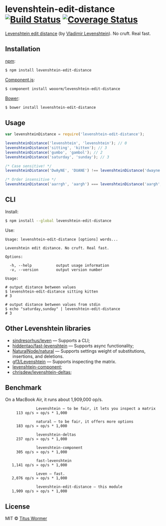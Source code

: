 # levenshtein-edit-distance [![Build Status](https://img.shields.io/travis/wooorm/levenshtein-edit-distance.svg?style=flat)](https://travis-ci.org/wooorm/levenshtein-edit-distance) [![Coverage Status](https://img.shields.io/coveralls/wooorm/levenshtein-edit-distance.svg?style=flat)](https://coveralls.io/r/wooorm/levenshtein-edit-distance?branch=master)

[Levenshtein edit distance](http://en.wikipedia.org/wiki/Levenshtein_distance) (by [Vladimir Levenshtein](http://en.wikipedia.org/wiki/Vladimir_Levenshtein)). No cruft. Real fast.

## Installation

[npm](https://docs.npmjs.com/cli/install):

```bash
$ npm install levenshtein-edit-distance
```

[Component.js](https://github.com/componentjs/component):

```bash
$ component install wooorm/levenshtein-edit-distance
```

[Bower](http://bower.io/#install-packages):

```bash
$ bower install levenshtein-edit-distance
```

## Usage

```javascript
var levenshteinDistance = require('levenshtein-edit-distance');

levenshteinDistance('levenshtein', 'levenshtein'); // 0
levenshteinDistance('sitting', 'kitten'); // 3
levenshteinDistance('gumbo', 'gambol'); // 2
levenshteinDistance('saturday', 'sunday'); // 3

/* Case sensitive! */
levenshteinDistance('DwAyNE', 'DUANE') !== levenshteinDistance('dwayne', 'DuAnE'); // true

/* Order insensitive */
levenshteinDistance('aarrgh', 'aargh') === levenshteinDistance('aargh', 'aarrgh'); // true
```

## CLI

Install:

```bash
$ npm install --global levenshtein-edit-distance
```

Use:

```text
Usage: levenshtein-edit-distance [options] words...

Levenshtein edit distance. No cruft. Real fast.

Options:

  -h, --help           output usage information
  -v, --version        output version number

Usage:

# output distance between values
$ levenshtein-edit-distance sitting kitten
# 3

# output distance between values from stdin
$ echo "saturday,sunday" | levenshtein-edit-distance
# 3
```

## Other Levenshtein libraries

- [sindresorhus/leven](https://github.com/sindresorhus/leven) — Supports a CLI;
- [hiddentao/fast-levenshtein](http://github.com/hiddentao/fast-levenshtein) — Supports async functionality;
- [NaturalNode/natural](http://github.com/NaturalNode/natural) — Supports settings weight of substitutions, insertions, and deletions.
- [gf3/Levenshtein](http://github.com/gf3/Levenshtein) — Supports inspecting the matrix.
- [levenshtein-component](https://www.npmjs.org/package/levenshtein-component);
- [chrisdew/levenshtein-deltas](https://github.com/chrisdew/levenshtein-deltas);

## Benchmark

On a MacBook Air, it runs about 1,909,000 op/s.

```text
              Levenshtein — to be fair, it lets you inspect a matrix
     113 op/s » op/s * 1,000

              natural — to be fair, it offers more options
     183 op/s » op/s * 1,000

              levenshtein-deltas
     237 op/s » op/s * 1,000

              levenshtein-component
     305 op/s » op/s * 1,000

              fast-levenshtein
   1,141 op/s » op/s * 1,000

              Leven — fast.
   2,076 op/s » op/s * 1,000

              levenshtein-edit-distance — this module
   1,909 op/s » op/s * 1,000
```

## License

MIT © [Titus Wormer](http://wooorm.com)
